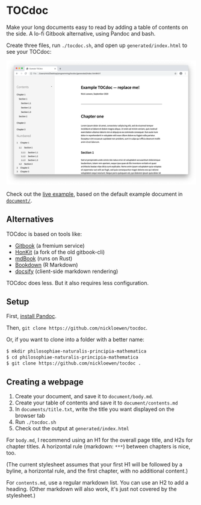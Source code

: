 # TOCdoc

Make your long documents easy to read by adding a table of contents on the side. A lo-fi Gitbook alternative, using Pandoc and bash.

Create three files, run `./tocdoc.sh`, and open up `generated/index.html` to see your TOCdoc:

![Screenshot showing an example TOCdoc](screenshot.png)

Check out the [live example](https://nickloewen.github.io/tocdoc/), based on the default example document in [`document/`](https://github.com/nickloewen/tocdoc/tree/master/document).

## Alternatives

TOCdoc is based on tools like:

* [Gitbook](http://gitbook.com) (a fremium service)
* [HonKit](http://github.com/honkit/honkit) (a fork of the old gitbook-cli)
* [mdBook](https://github.com/rust-lang/mdBook) (runs on Rust)
* [Bookdown](https://bookdown.org) (R Markdown)
* [docsify](https://docsify.js.org/) (client-side markdown rendering)

TOCdoc does less. But it also requires less configuration.

## Setup

First, [install Pandoc](https://pandoc.org/installing.html).

Then, `git clone https://github.com/nickloewen/tocdoc`.

Or, if you want to clone into a folder with a better name:

	$ mkdir philosophiae-naturalis-principia-mathematica
	$ cd philosophiae-naturalis-principia-mathematica
	$ git clone https://github.com/nickloewen/tocdoc .

## Creating a webpage

1. Create your document, and save it to `document/body.md`.
2. Create your table of contents and save it to `document/contents.md`
3. In `documents/title.txt`, write the title you want displayed on the browser tab
4. Run `./tocdoc.sh`
5. Check out the output at `generated/index.html`

For `body.md`, I recommend using an H1 for the overall page title, and H2s for chapter titles. A horizontal rule (markdown: `***`) between chapters is nice, too.

(The current stylesheet assumes that your first H1 will be followed by a byline, a horizontal rule, and the first chapter, with no additional content.)

For `contents.md`, use a regular markdown list. You can use an H2 to add a heading. (Other markdown will also work, it's just not covered by the stylesheet.)
